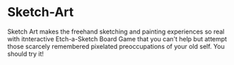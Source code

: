 # Sketch-Art
Sketch Art makes the freehand sketching and painting experiences so real with itnteractive Etch-a-Sketch Board Game that you can't help but attempt those scarcely remembered pixelated preoccupations of your old self. You should try it!
